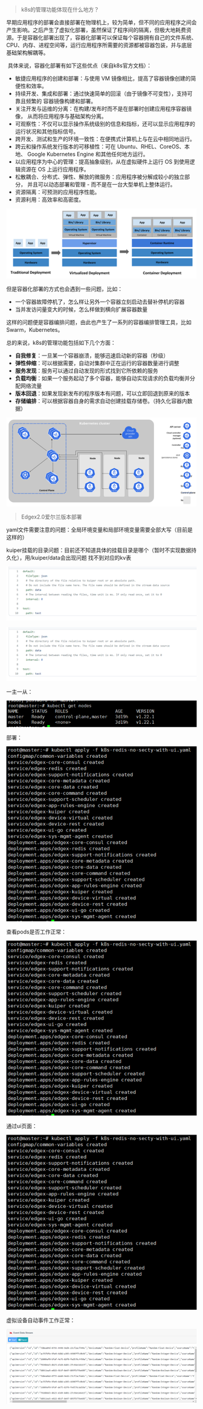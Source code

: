 > k8s的管理功能体现在什么地方？

​	早期应用程序的部署会直接部署在物理机上，较为简单，但不同的应用程序之间会产生影响。之后产生了虚拟化部署，虽然保证了程序间的隔离，但极大地耗费资源。于是容器化部署出现了，容器化部署可以保证每个容器拥有自己的文件系统、CPU、内存、进程空间等，运行应用程序所需要的资源都被容器包装，并与底层基础架构解耦等。

​	具体来说，容器化部署有如下这些优点（来自k8s官方文档）：

- 敏捷应用程序的创建和部署：与使用 VM 镜像相比，提高了容器镜像创建的简便性和效率。
- 持续开发、集成和部署：通过快速简单的回滚（由于镜像不可变性），支持可靠且频繁的 容器镜像构建和部署。
- 关注开发与运维的分离：在构建/发布时而不是在部署时创建应用程序容器镜像， 从而将应用程序与基础架构分离。
- 可观察性：不仅可以显示操作系统级别的信息和指标，还可以显示应用程序的运行状况和其他指标信号。
- 跨开发、测试和生产的环境一致性：在便携式计算机上与在云中相同地运行。
- 跨云和操作系统发行版本的可移植性：可在 Ubuntu、RHEL、CoreOS、本地、 Google Kubernetes Engine 和其他任何地方运行。
- 以应用程序为中心的管理：提高抽象级别，从在虚拟硬件上运行 OS 到使用逻辑资源在 OS 上运行应用程序。
- 松散耦合、分布式、弹性、解放的微服务：应用程序被分解成较小的独立部分， 并且可以动态部署和管理 - 而不是在一台大型单机上整体运行。
- 资源隔离：可预测的应用程序性能。
- 资源利用：高效率和高密度。

![部署演进](../img/k8s的学习/container_evolution.svg)

但是容器化部署的方式也会遇到一些问题，比如：

- 一个容器故障停机了，怎么样让另外一个容器立刻启动去替补停机的容器
- 当并发访问量变大的时候，怎么样做到横向扩展容器数量

这样的问题便是容器编排问题，由此也产生了一系列的容器编排管理工具，比如Swarm，Kubernetes。

总的来说，k8s的管理功能包括如下几个方面：

- **自我修复**：一旦某一个容器崩溃，能够迅速启动新的容器（秒级）
- **弹性伸缩**：可以根据需要，自动对集群中正在运行的容器数量进行调整
- **服务发现**：服务可以通过自动发现的形式找到它所依赖的服务
- **负载均衡**：如果一个服务起动了多个容器，能够自动实现请求的负载均衡并分配网络流量
- **版本回退**：如果发现新发布的程序版本有问题，可以立即回退到原来的版本
- **存储编排**：可以根据容器自身的需求自动创建挂载存储卷。（持久化容器内数据）

![Kubernetes 组件](../img/k8s的学习/components-of-kubernetes.svg)

> Edgex2.0爱尔兰版本部署

yaml文件需要注意的问题：全局环境变量和局部环境变量需要全部大写（目前是这样的）

kuiper挂载的目录问题：目前还不知道具体的挂载目录是哪个（暂时不实现数据持久化），用/kuiper/data会出现问题 找不到对应的kv表

![image-20210918191542159](../img/k8s的学习/image-20210918191542159-163428787658730.png)

![image-20210918191059415](../img/k8s的学习/image-20210918191542159-163428787658730.png)

一主一从：

![image-20210918184416860](../img/k8s的学习/image-20210918184416860.png)

部署：

![image-20210918184506559](../img/k8s的学习/image-20210918184506559-163428789042732.png)

查看pods是否工作正常：

![image-20210918184552305](../img/k8s的学习/image-20210918184506559-163428789042732.png)

通过ui页面：

![image-20210918184646263](../img/k8s的学习/image-20210918184506559-163428789042732.png)

虚拟设备自动事件工作正常：

![image-20210918184826689](../img/k8s的学习/image-20210918184826689.png)

